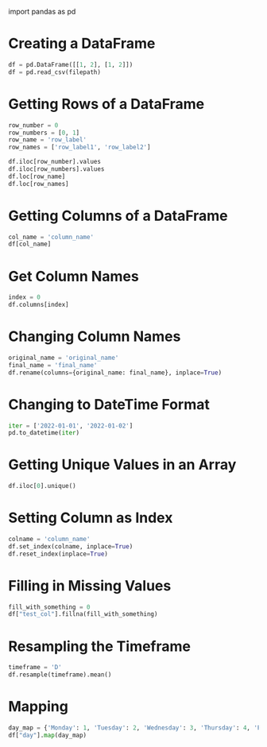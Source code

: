 import pandas as pd

# Creating a DataFrame
```python
df = pd.DataFrame([[1, 2], [1, 2]])  
df = pd.read_csv(filepath)  
```

# Getting Rows of a DataFrame
```python
row_number = 0   
row_numbers = [0, 1]  
row_name = 'row_label'  
row_names = ['row_label1', 'row_label2']  

df.iloc[row_number].values  
df.iloc[row_numbers].values   
df.loc[row_name]  
df.loc[row_names]  
```
# Getting Columns of a DataFrame
```python
col_name = 'column_name'
df[col_name]
```

# Get Column Names
```python
index = 0
df.columns[index]
```

# Changing Column Names
```python 
original_name = 'original_name'
final_name = 'final_name'
df.rename(columns={original_name: final_name}, inplace=True)
```
# Changing to DateTime Format
```python
iter = ['2022-01-01', '2022-01-02']
pd.to_datetime(iter)
```
# Getting Unique Values in an Array
```python 
df.iloc[0].unique()
```
# Setting Column as Index
```python 
colname = 'column_name'
df.set_index(colname, inplace=True)
df.reset_index(inplace=True)
```
# Filling in Missing Values
```python
fill_with_something = 0
df["test_col"].fillna(fill_with_something)
```
# Resampling the Timeframe
```python
timeframe = 'D'
df.resample(timeframe).mean()
```
# Mapping
```python
day_map = {'Monday': 1, 'Tuesday': 2, 'Wednesday': 3, 'Thursday': 4, 'Friday': 5, 'Saturday': 6, 'Sunday': 7}
df["day"].map(day_map)
```
